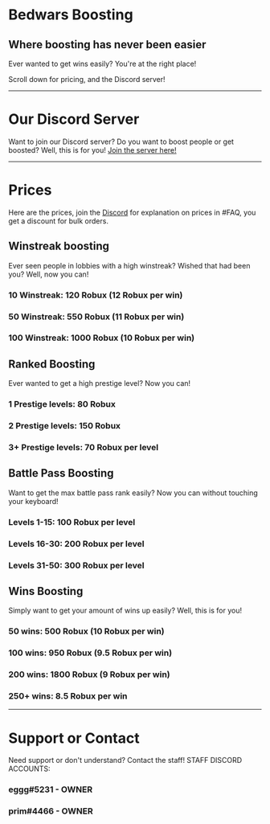 # Bedwars Boosting
## Where boosting has never been easier

Ever wanted to get wins easily? You're at the right place!

Scroll down for pricing, and the Discord server!

__________________________________________________________


# Our Discord Server
Want to join our Discord server? Do you want to boost people or get boosted? Well, this is for you!
[Join the server here!](https://discord.gg/hUCrRJQy4V)

__________________________________________________________


# Prices
Here are the prices, join the [Discord](https://discord.gg/hUCrRJQy4V) for explanation on prices in #FAQ, you get a discount for bulk orders.

## Winstreak boosting
Ever seen people in lobbies with a high winstreak? Wished that had been you? Well, now you can!

### 10 Winstreak: 120 Robux (12 Robux per win)
### 50 Winstreak: 550 Robux (11 Robux per win)
### 100 Winstreak: 1000 Robux (10 Robux per win)

## Ranked Boosting
Ever wanted to get a high prestige level? Now you can!

### 1 Prestige levels: 80 Robux
### 2 Prestige levels: 150 Robux
### 3+ Prestige levels: 70 Robux per level

## Battle Pass Boosting
Want to get the max battle pass rank easily? Now you can without touching your keyboard!

### Levels 1-15: 100 Robux per level
### Levels 16-30: 200 Robux per level
### Levels 31-50: 300 Robux per level

## Wins Boosting
Simply want to get your amount of wins up easily? Well, this is for you!

### 50 wins: 500 Robux (10 Robux per win)
### 100 wins: 950 Robux (9.5 Robux per win)
### 200 wins: 1800 Robux (9 Robux per win)
### 250+ wins: 8.5 Robux per win

__________________________________________________________


# Support or Contact

Need support or don't understand? Contact the staff!
STAFF DISCORD ACCOUNTS:
### eggg#5231 - OWNER
### prim#4466 - OWNER
